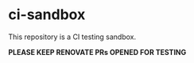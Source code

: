 # ci-sandbox
This repository is a CI testing sandbox.

**PLEASE KEEP RENOVATE PRs OPENED FOR TESTING**
